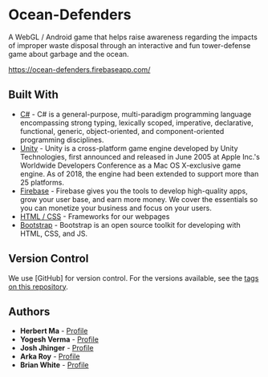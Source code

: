 # Ocean-Defenders

A WebGL / Android game that helps raise awareness regarding the impacts of improper waste disposal through an interactive and fun tower-defense game about garbage and the ocean. 

https://ocean-defenders.firebaseapp.com/


## Built With

* [C#](https://docs.microsoft.com/en-us/dotnet/csharp/programming-guide/) - C# is a general-purpose, multi-paradigm programming language encompassing strong typing, lexically scoped, imperative, declarative, functional, generic, object-oriented, and component-oriented programming disciplines.
* [Unity](https://unity.com/) - Unity is a cross-platform game engine developed by Unity Technologies, first announced and released in June 2005 at Apple Inc.'s Worldwide Developers Conference as a Mac OS X-exclusive game engine. As of 2018, the engine had been extended to support more than 25 platforms.
* [Firebase](https://firebase.google.com/docs/web/setup) - Firebase gives you the tools to develop high-quality apps, grow your user base, and earn more money. We cover the essentials so you can monetize your business and focus on your users.
* [HTML / CSS](https://www.w3schools.com/html/html_css.asp) - Frameworks for our webpages
* [Bootstrap](https://getbootstrap.com/) - Bootstrap is an open source toolkit for developing with HTML, CSS, and JS. 

## Version Control

We use [GitHub] for version control. For the versions available, see the [tags on this repository](https://github.com/yogiduzit/Team-11-COMP-2930). 

## Authors

* **Herbert Ma** - [Profile](https://github.com/herbertmaa/)
* **Yogesh Verma** - [Profile](https://github.com/yogiduzit/)
* **Josh Jhinger** - [Profile](https://github.com/Gjhinger/)
* **Arka Roy** - [Profile](https://github.com/RoyArka)
* **Brian White** - [Profile](https://github.com/BWhite1395)


